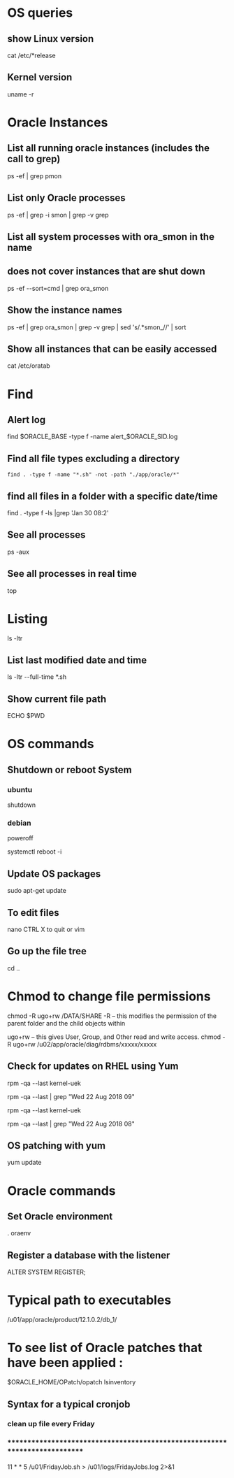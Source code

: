 # OS queries
## show Linux version
cat /etc/*release
## Kernel version 
uname -r
# Oracle Instances
## List all running oracle instances (includes the call to grep)
ps -ef | grep pmon 
## List only Oracle processes
ps -ef | grep -i smon | grep -v grep
## List all system processes with ora_smon in the name  
## does not cover instances that are shut down  
ps -ef --sort=cmd | grep ora_smon
## Show the instance names
ps -ef | grep ora_smon | grep -v grep | sed 's/.*smon_//' | sort
## Show all instances that can be easily accessed
cat /etc/oratab
# Find 
## Alert log
find $ORACLE_BASE -type f -name alert_$ORACLE_SID.log
## Find all file types excluding a directory
`find . -type f -name "*.sh" -not -path "./app/oracle/*"`
## find all files in a folder with a specific date/time
find . -type f -ls |grep 'Jan 30 08:2'

## See all processes
ps -aux
## See all processes in real time
top



# Listing
ls -ltr 
## List last modified date and time
ls -ltr --full-time *.sh

## Show current file path
ECHO $PWD

# OS commands
## Shutdown or reboot System
### ubuntu
shutdown 
### debian
poweroff 

systemctl reboot -i

## Update OS packages

sudo apt-get update

## To edit files
nano
CTRL X to quit
or vim

## Go up the file tree
cd ..

# Chmod to change file permissions
chmod -R ugo+rw /DATA/SHARE
-R – this modifies the permission of the parent folder and the child objects within

ugo+rw – this gives User, Group, and Other read and write access.
chmod -R ugo+rw /u02/app/oracle/diag/rdbms/xxxxx/xxxxx

## Check for updates on RHEL using Yum

rpm -qa --last kernel-uek

rpm -qa --last | grep "Wed 22 Aug 2018 09"

rpm -qa --last kernel-uek

rpm -qa --last | grep "Wed 22 Aug 2018 08"

## OS patching with yum
yum update

# Oracle commands
## Set Oracle environment
. oraenv
<enter database instance name>

## Register a database with the listener

ALTER SYSTEM REGISTER; 

# Typical path to executables
/u01/app/oracle/product/12.1.0.2/db_1/

# To see list of Oracle patches that have been applied :

$ORACLE_HOME/OPatch/opatch lsinventory


## Syntax for a typical cronjob
### clean up file every Friday
### **************************************************************************
11 * * 5 /u01/FridayJob.sh > /u01/logs/FridayJobs.log 2>&1




